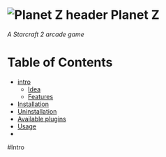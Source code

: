 ![Planet Z header](http://marek.online/wp-content/uploads/2015/09/helloworld1.gif "Planet Z header info")
Planet Z
======
*A Starcraft 2 arcade game*

Table of Contents
=================

  * [intro](#intro)
    * [Idea](#idea)
    * [Features](#features)
  * [Installation](#installation)
  * [Uninstallation](#uninstallation)
  * [Available plugins](#available-plugins)
  * [Usage](#usage)
  * 
  
#Intro
